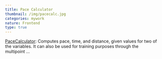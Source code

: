 ```yaml
---
title: Pace Calculator
thumbnail: /img/pacecalc.jpg
categories: mywork
nature: Frontend
type: true
---
```

[PaceCalculator](https://react-pace-calc-app.now.sh/): Computes pace, time, and distance, given values for two of the variables. It can also be used for training purposes through the multipoint ...
